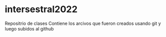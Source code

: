 # intersestral2022
Repositrio de clases 
Contiene los arcivos que fueron creados usando git y luego subidos al github
